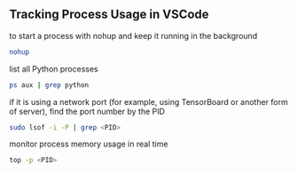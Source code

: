 ## Tracking Process Usage in VSCode

to start a process with nohup and keep it running in the background

```bash
nohup
```

list all Python processes

```bash
ps aux | grep python
```

if it is using a network port (for example, using TensorBoard or another form of server), find the port number by the PID

```bash
sudo lsof -i -P | grep <PID>
```

monitor process memory usage in real time

```bash
top -p <PID>
```

